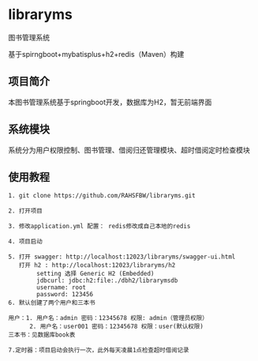 # libraryms
图书管理系统

基于spirngboot+mybatisplus+h2+redis（Maven）构建

## 项目简介
本图书管理系统基于springboot开发，数据库为H2，暂无前端界面

## 系统模块
系统分为用户权限控制、图书管理、借阅归还管理模块、超时借阅定时检查模块

## 使用教程

```
1. git clone https://github.com/RAHSFBW/libraryms.git

2. 打开项目

3. 修改application.yml 配置： redis修改成自己本地的redis

4. 项目启动

5. 打开 swagger: http://localhost:12023/libraryms/swagger-ui.html
   打开 h2 : http://localhost:12023/libraryms/h2
        setting 选择 Generic H2 (Embedded)
        jdbcurl: jdbc:h2:file:./dbh2/librarymsdb
        username: root
        password: 123456
6. 默认创建了两个用户和三本书

用户：1. 用户名：admin 密码：12345678 权限: admin（管理员权限）
      2. 用户名：user001 密码：12345678 权限：user(默认权限)
三本书：见数据库book表

7.定时器：项目启动会执行一次，此外每天凌晨1点检查超时借阅记录

```
